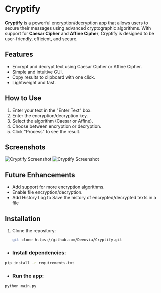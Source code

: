 # Cryptify

**Cryptify** is a powerful encryption/decryption app that allows users to secure their messages using advanced cryptographic algorithms. With support for **Caesar Cipher** and **Affine Cipher**, Cryptify is designed to be user-friendly, efficient, and secure.

## Features
- Encrypt and decrypt text using Caesar Cipher or Affine Cipher.
- Simple and intuitive GUI.
- Copy results to clipboard with one click.
- Lightweight and fast.

## How to Use
1. Enter your text in the "Enter Text" box.
2. Enter the encryption/decryption key.
3. Select the algorithm (Caesar or Affine).
4. Choose between encryption or decryption.
5. Click "Process" to see the result.

## Screenshots
![Cryptify Screenshot](assets/screenshot1.png)
![Cryptify Screenshot](assets/screenshot2.png)

## Future Enhancements
- Add support for more encryption algorithms.
- Enable file encryption/decryption.
- Add History Log to Save the history of encrypted/decrypted texts in a file
## Installation
1. Clone the repository:
   ```bash
   git clone https://github.com/Devovia/Cryptify.git

- ### Install dependencies:

```bash
pip install -r requirements.txt
```

- ### Run the app:
```bash
python main.py
```

